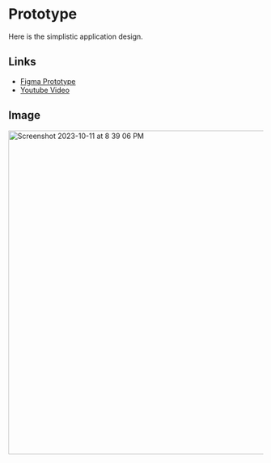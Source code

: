 # Prototype
Here is the simplistic application design.
## Links
- [Figma Prototype](https://www.figma.com/file/CQuK4GUDDcVHkVibK37Q19/MCHabitTracker?type=design&node-id=0-1&mode=design&t=WHG8jyTKXsCMRVxu-0)
- [Youtube Video](https://youtube.com/shorts/wE0rvVFVBmA?feature=share)
## Image
<img width="641" alt="Screenshot 2023-10-11 at 8 39 06 PM" src="https://github.com/joeygarberick/MainCharacterHabitTracker/assets/112219906/526c250b-d920-4a6c-983a-69e556afe2c0">

